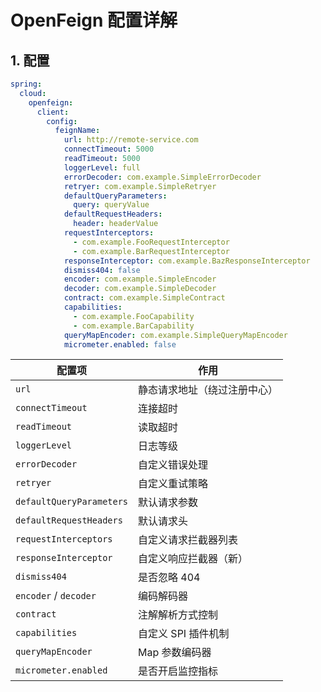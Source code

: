 # OpenFeign 配置详解

## 1. 配置

```yml
spring:
  cloud:
    openfeign:
      client:
        config:
          feignName:
            url: http://remote-service.com
            connectTimeout: 5000
            readTimeout: 5000
            loggerLevel: full
            errorDecoder: com.example.SimpleErrorDecoder
            retryer: com.example.SimpleRetryer
            defaultQueryParameters:
              query: queryValue
            defaultRequestHeaders:
              header: headerValue
            requestInterceptors:
              - com.example.FooRequestInterceptor
              - com.example.BarRequestInterceptor
            responseInterceptor: com.example.BazResponseInterceptor
            dismiss404: false
            encoder: com.example.SimpleEncoder
            decoder: com.example.SimpleDecoder
            contract: com.example.SimpleContract
            capabilities:
              - com.example.FooCapability
              - com.example.BarCapability
            queryMapEncoder: com.example.SimpleQueryMapEncoder
            micrometer.enabled: false
```



| 配置项                  | 作用 |
|-------------------------|------|
| `url`                   | 静态请求地址（绕过注册中心） |
| `connectTimeout`        | 连接超时 |
| `readTimeout`           | 读取超时 |
| `loggerLevel`           | 日志等级 |
| `errorDecoder`          | 自定义错误处理 |
| `retryer`               | 自定义重试策略 |
| `defaultQueryParameters`| 默认请求参数 |
| `defaultRequestHeaders` | 默认请求头 |
| `requestInterceptors`   | 自定义请求拦截器列表 |
| `responseInterceptor`   | 自定义响应拦截器（新） |
| `dismiss404`            | 是否忽略 404 |
| `encoder` / `decoder`   | 编码解码器 |
| `contract`              | 注解解析方式控制 |
| `capabilities`          | 自定义 SPI 插件机制 |
| `queryMapEncoder`       | Map 参数编码器 |
| `micrometer.enabled`    | 是否开启监控指标 |

